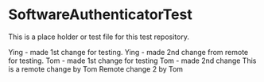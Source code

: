 SoftwareAuthenticatorTest
=========================
This is a place holder or test file for this test repository.

Ying - made 1st change for testing.
Ying - made 2nd change from remote for testing.
Tom - made 1st change for testing
Tom - made 2nd change 
This is a remote change by Tom
Remote change 2 by Tom


